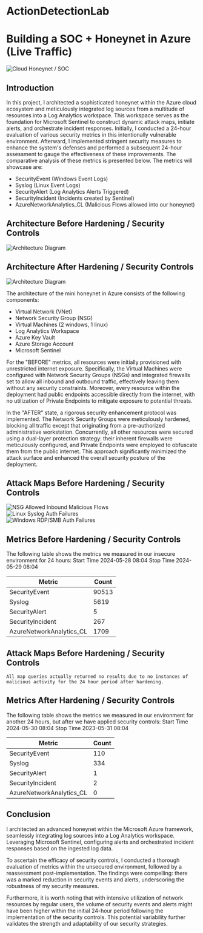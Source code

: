 # ActionDetectionLab


# Building a SOC + Honeynet in Azure (Live Traffic)
![Cloud Honeynet / SOC](https://i.imgur.com/4VRul1X.png)

## Introduction

In this project, I architected a sophisticated honeynet within the Azure cloud ecosystem and meticulously integrated log sources from a multitude of resources into a Log Analytics workspace. This workspace serves as the foundation for Microsoft Sentinel to construct dynamic attack maps, initiate alerts, and orchestrate incident responses. Initially, I conducted a 24-hour evaluation of various security metrics in this intentionally vulnerable environment. Afterward, I implemented stringent security measures to enhance the system's defenses and performed a subsequent 24-hour assessment to gauge the effectiveness of these improvements. The comparative analysis of these metrics is presented below. The metrics  will showcase are:

- SecurityEvent (Windows Event Logs)
- Syslog (Linux Event Logs)
- SecurityAlert (Log Analytics Alerts Triggered)
- SecurityIncident (Incidents created by Sentinel)
- AzureNetworkAnalytics_CL (Malicious Flows allowed into our honeynet)

## Architecture Before Hardening / Security Controls
![Architecture Diagram](https://i.imgur.com/lmu46YQ.png)

## Architecture After Hardening / Security Controls
![Architecture Diagram](https://i.imgur.com/xOJYvRS.png)

The architecture of the mini honeynet in Azure consists of the following components:

- Virtual Network (VNet)
- Network Security Group (NSG)
- Virtual Machines (2 windows, 1 linux)
- Log Analytics Workspace
- Azure Key Vault
- Azure Storage Account
- Microsoft Sentinel

For the "BEFORE" metrics, all resources were initially provisioned with unrestricted internet exposure. Specifically, the Virtual Machines were configured with Network Security Groups (NSGs) and integrated firewalls set to allow all inbound and outbound traffic, effectively leaving them without any security constraints. Moreover, every resource within the deployment had public endpoints accessible directly from the internet, with no utilization of Private Endpoints to mitigate exposure to potential threats.

In the "AFTER" state, a rigorous security enhancement protocol was implemented. The Network Security Groups were meticulously hardened, blocking all traffic except that originating from a pre-authorized administrative workstation. Concurrently, all other resources were secured using a dual-layer protection strategy: their inherent firewalls were meticulously configured, and Private Endpoints were employed to obfuscate them from the public internet. This approach significantly minimized the attack surface and enhanced the overall security posture of the deployment.

## Attack Maps Before Hardening / Security Controls
![NSG Allowed Inbound Malicious Flows](https://i.imgur.com/H9A6zx8.png)<br>
![Linux Syslog Auth Failures](https://i.imgur.com/wrL60Gh.png)<br>
![Windows RDP/SMB Auth Failures](https://i.imgur.com/xyDbtOt.png)<br>

## Metrics Before Hardening / Security Controls

The following table shows the metrics we measured in our insecure environment for 24 hours:
Start Time 2024-05-28 08:04
Stop Time 2024-05-29 08:04

| Metric                   | Count
| ------------------------ | -----
| SecurityEvent            | 90513
| Syslog                   | 5619
| SecurityAlert            | 5
| SecurityIncident         | 267
| AzureNetworkAnalytics_CL | 1709

## Attack Maps Before Hardening / Security Controls

```All map queries actually returned no results due to no instances of malicious activity for the 24 hour period after hardening.```

## Metrics After Hardening / Security Controls

The following table shows the metrics we measured in our environment for another 24 hours, but after we have applied security controls:
Start Time 2024-05-30 08:04
Stop Time	2023-05-31 08:04

| Metric                   | Count
| ------------------------ | -----
| SecurityEvent            | 110
| Syslog                   | 334
| SecurityAlert            | 1
| SecurityIncident         | 2
| AzureNetworkAnalytics_CL | 0

## Conclusion

I architected an advanced honeynet within the Microsoft Azure framework, seamlessly integrating log sources into a Log Analytics workspace. Leveraging Microsoft Sentinel, configuring alerts and orchestrated incident responses based on the ingested log data.

To ascertain the efficacy of  security controls, I conducted a thorough evaluation of metrics within the unsecured environment, followed by a reassessment post-implementation. The findings were compelling: there was a marked reduction in security events and alerts, underscoring the robustness of my security measures.

Furthermore, it is worth noting that with intensive utilization of network resources by regular users, the volume of security events and alerts might have been higher within the initial 24-hour period following the implementation of the security controls. This potential variability further validates the strength and adaptability of our security strategies.
